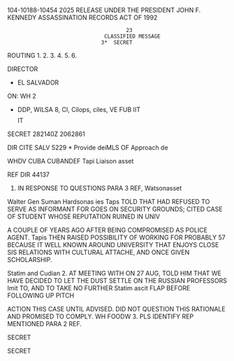 104-10188-10454 2025 RELEASE UNDER THE PRESIDENT JOHN F. KENNEDY ASSASSINATION RECORDS ACT OF 1992

```
                                      23
                               CLASSIFIED MESSAGE
                              3*  SECRET
```
ROUTING
1.
2.
3.
4.
5.
6.

DIRECTOR

* EL SALVADOR

ON: WH 2

* DDP, WILSA 8, CI, Cilops, ciles, VE
FUB
IIT
$$
$$
IT

SECRET 282140Z 2062861

DIR CITE SALV 5229 * Provide deiMLS OF Approach de

WHDV CUBA CUBANDEF Tapi Liaison asset

REF DIR 44137
1. IN RESPONSE TO QUESTIONS PARA 3 REF,
Watsonasset

Walter Gen Suman
Hardsonas ies
Taps
TOLD THAT
HAD REFUSED TO SERVE AS INFORMANT FOR GOES ON SECURITY
GROUNDS; CITED CASE OF STUDENT WHOSE REPUTATION RUINED IN UNIV

A COUPLE OF YEARS AGO AFTER BEING COMPROMISED AS POLICE AGENT.
Tapis
THEN RAISED POSSIBILITY OF WORKING FOR PROBABLY
57
BECAUSE IT WELL KNOWN AROUND UNIVERSITY THAT ENJOYS CLOSE
SIS
RELATIONS WITH CULTURAL ATTACHE, AND ONCE GIVEN
SCHOLARSHIP.

Statim and
Cudian
2. AT MEETING WITH ON 27 AUG, TOLD HIM THAT WE
HAVE DECIDED TO LET THE DUST SETTLE ON THE RUSSIAN PROFESSORS
Imit
TO, AND TO TAKE NO FURTHER
Statim ascit
FLAP BEFORE FOLLOWING UP PITCH

ACTION THIS CASE UNTIL ADVISED. DID NOT QUESTION THIS
RATIONALE AND PROMISED TO COMPLY.
WH FOODW
3. PLS IDENTIFY REP MENTIONED PARA 2 REF.

SECRET

SECRET
